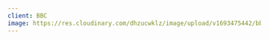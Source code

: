 ```yaml
---
client: BBC
image: https://res.cloudinary.com/dhzucwklz/image/upload/v1693475442/bbc_bwfn3b.png
---
```

